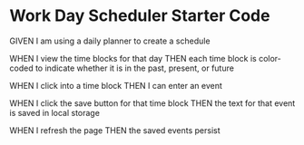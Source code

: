# Work Day Scheduler Starter Code

GIVEN I am using a daily planner to create a schedule

<!-- WHEN I open the planner
THEN the current day is displayed at the top of the calendar -->

<!-- WHEN I scroll down
THEN I am presented with time blocks for standard business hours
Done. -->

WHEN I view the time blocks for that day
THEN each time block is color-coded to indicate whether it is in the past, present, or future

WHEN I click into a time block
THEN I can enter an event

WHEN I click the save button for that time block
THEN the text for that event is saved in local storage

WHEN I refresh the page
THEN the saved events persist